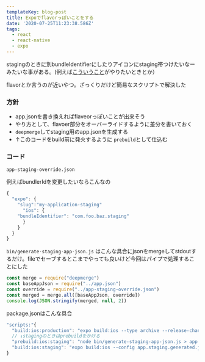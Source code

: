 ```yaml
---
templateKey: blog-post
title: Expoでflavorっぽいことをする
date: '2020-07-25T11:23:38.586Z'
tags:
  - react
  - react-native
  - expo
---
```


stagingのときに別bundleIdentifierにしたりアイコンにstaging帯つけたいなーみたいな事がある。(例えば[こういうこと](https://savvyapps.com/blog/using-testflight-to-distribute-multiple-versions-ios-app)がやりたいときとか）

flavorとか言うのが近いやつ。ざっくりだけど簡易なスクリプトで解決した

### 方針

- app.jsonを書き換えればflaveorっぽいことが出来そう
- やり方として、flavoer部分をオーバーライドするように差分を書いておく
- `deepmerge`してstaging用のapp.jsonを生成する
- ↑このコードをbuild前に発火するように `prebuild`として仕込む

### コード

`app-staging-override.json`

例えばbundlerIdを変更したいならこんなの

```jsx
{
  "expo": {
    "slug":"my-application-staging"
      "ios": {
	"bundleIdentifier": "com.foo.baz.staging"
      }
    }
  }
}
```

`bin/generate-staging-app-json.js` はこんな具合にjsonをmergeしてstdoutするだけ。fileでセーブするとこまでやっても良いけど今回はパイプで処理することにした

```jsx
const merge = require("deepmerge")
const baseAppJson = require("../app.json")
const override = require("../app-staging-override.json")
const merged = merge.all([baseAppJson, override])
console.log(JSON.stringify(merged, null, 2))
```

package.jsonはこんな具合

```jsx
"scripts:"{
  "build:ios:production": "expo build:ios --type archive --release-channel=YOUR_PRODUCTION_CHANNEL"
  // ↓stagingのときはprebuildをかける
  "prebuild:ios:staging": "node bin/generate-staging-app-json.js > app.staging.generated.json",
  "build:ios:staging": "expo build:ios --config app.staging.generated.json --type archive --release-channel=YOUR_STAGING_CHANNEL "
}
```

